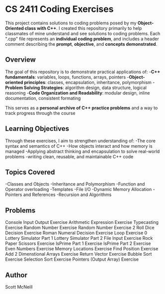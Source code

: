 # CS 2411 Coding Exercises
This project contains solutions to coding problems posed by my **Object-Oriented class with C++**. I created this repository primarily to help classmates of mine understand and see solutions to coding problems. 
Each ".cpp" file represents an **individual coding problem**, and includes a header comment describing the **prompt**, **objective**, and **concepts demonstrated**.

## Overview
The goal of this repository is to demonstrate practical applications of:
-**C++ fundamentals**: variables, loops, functions, arrays, pointers
-**Object-oriented principles**: classes, encapsulation, inheritance, polymorphism
-**Problem Solving Strategies**: algorithm design, data structure, logical reasoning
-**Code Organization and Readability**: modular design, inline documentation, consistent formating

This serves as a **personal archive of C++ practice problems** and a way to track progress through the course

## Learning Objectives
Through these exercises, I aim to strengthen understanding of:
-The core syntax and semantics of C++
-How objects interact and how memory is managed
-Applying abstract thinking and encapsulation to solve real-world problems
-writing clean, reusable, and maintainable C++ code

## Topics Covered
-Classes and Objects
-Inheritance and Polymorphism
-Function and Operator overloading
-Templates
-File I/O
-Dynamic Memory Allocation
-Pointers and References
-Recursion and Algorithms

## Problems 
Console Input Output Exercise
Arithmetic Expression Exercise
Typecasting Exercise
Random Number Exercise
Random Number Exercise 2
Roll Dice Decision Exercise
Roman Numeral Decision Exercise
Loop Exercise 0
Lottery Simulator Part 1
Lottery Simulator Part 2
File Input Exercise
Rock Paper Scissors Exercise
IsPrime Part 1 Exercise
IsPrime Part 2 Exercise
Even Numbers Exercise
Memory Locations Exercise
Find Position Exercise
Add 2 Dimenstional Arrays Exercise
Return Vector Exercise
Bubble Sort Exercise
Selection Sort Exercise
Pointers (Output Array) Exercise

## Author
Scott McNeill
